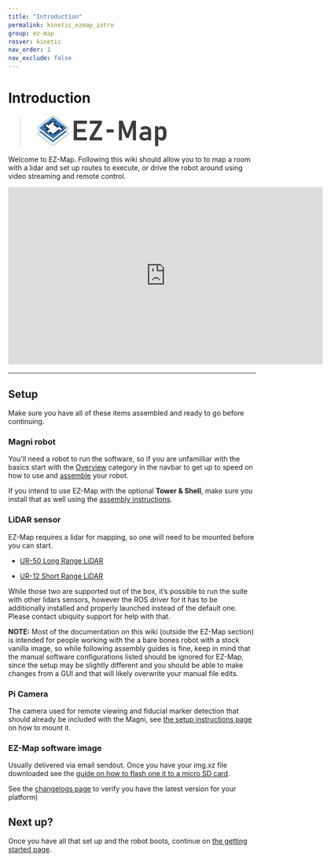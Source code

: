```yaml
---
title: "Introduction"
permalink: kinetic_ezmap_intro
group: ez-map
rosver: kinetic
nav_order: 1
nav_exclude: false
---
```


# Introduction

> ![](assets/ezmap/ezmap_logo.png)

Welcome to EZ-Map. Following this wiki should allow you to to map a room with a lidar and set up routes to execute, or drive the robot around using video streaming and remote control.

<iframe width="640" height="360" src="https://www.youtube-nocookie.com/embed/r7kaECd3c0o" title="YouTube video player" frameborder="0" allow="accelerometer; autoplay; clipboard-write; encrypted-media; gyroscope; picture-in-picture" allowfullscreen></iframe>

<hr>

## Setup

Make sure you have all of these items assembled and ready to go before continuing.

### Magni robot

You'll need a robot to run the software, so if you are unfamilliar with the basics start with the [Overview](kinetic_overview_need_to_know) category in the navbar to get up to speed on how to use and [assemble](kinetic_quickstart_unboxing) your robot.

If you intend to use EZ-Map with the optional **Tower & Shell**, make sure you install that as well using the [assembly instructions](kinetic_quickstart_shell_tower).

### LiDAR sensor

EZ-Map requires a lidar for mapping, so one will need to be mounted before you can start.

- [UR-50 Long Range LiDAR](kinetic_ur50_lidar)

- [UR-12 Short Range LiDAR](kinetic_ur12_lidar)

While those two are supported out of the box, it’s possible to run the suite with other lidars sensors, however the ROS driver for it has to be additionally installed and properly launched instead of the default one. Please contact ubiquity support for help with that.

**NOTE:** Most of the documentation on this wiki (outside the EZ-Map section) is intended for people working with the a bare bones robot with a stock vanilla image, so while following assembly guides is fine, keep in mind that the manual software configurations listed should be ignored for EZ-Map, since the setup may be slightly different and you should be able to make changes from a GUI and that will likely overwrite your manual file edits.

### Pi Camera

The camera used for remote viewing and fiducial marker detection that should already be included with the Magni, see [the setup instructions page](kinetic_magnisilver_camera) on how to mount it. 

### EZ-Map software image

Usually delivered via email sendout. Once you have your img.xz file downloaded see the [guide on how to flash one it to a micro SD card](kinetic_quick_start_microsd).

See the [changelogs page](ezmap_changelogs) to verify you have the latest version for your platform)


## Next up?

Once you have all that set up and the robot boots, continue on [the getting started page](kinetic_ezmap_gettingstarted).

